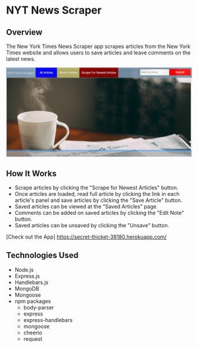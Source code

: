 # NYT News Scraper 

## Overview
The New York Times News Scraper app scrapes articles from the New York Times website and allows users to save articles and leave comments on the latest news.

![Screenshot](./public/assets/images/nytns.png)

## How It Works
- Scrape articles by clicking the "Scrape for Newest Articles" button.
- Once articles are loaded, read full article by clicking the link in each article's panel and save articles by clicking the "Save Article" button.
- Saved articles can be viewed at the "Saved Articles" page.
- Comments can be added on saved articles by clicking the "Edit Note" button.
- Saved articles can be unsaved by clicking the "Unsave" button.

[Check out the App] https://secret-thicket-38180.herokuapp.com/

## Technologies Used
- Node.js
- Express.js
- Handlebars.js
- MongoDB
- Mongoose
- npm packages
    - body-parser
    - express
    - express-handlebars
    - mongoose
    - cheerio
    - request
